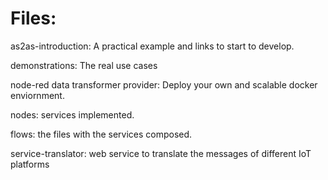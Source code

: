 # Files:

as2as-introduction: A practical example and links to start to develop.

demonstrations: The real use cases

node-red data transformer provider: Deploy your own and scalable docker enviornment.

nodes: services implemented.

flows: the files with the services composed.

service-translator: web service to translate the messages of different IoT platforms

